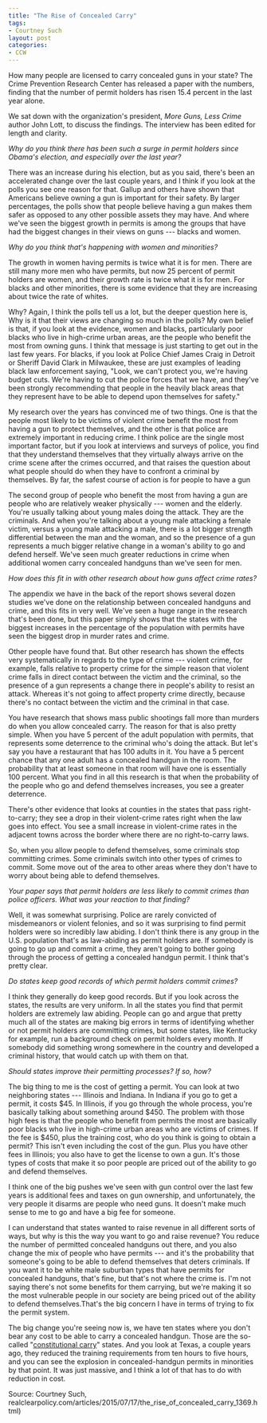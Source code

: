 ```yaml
---
title: "The Rise of Concealed Carry"
tags:
- Courtney Such
layout: post
categories:
- CCW
---
```


How many people are licensed to carry concealed guns in your state? The Crime Prevention Research Center has released a paper with the numbers, finding that the number of permit holders has risen 15.4 percent in the last year alone.

We sat down with the organization's president, *More Guns, Less Crime* author John Lott, to discuss the findings. The interview has been edited for length and clarity.

*Why do you think there has been such a surge in permit holders since Obama's election, and especially over the last year?*

There was an increase during his election, but as you said, there's been an accelerated change over the last couple years, and I think if you look at the polls you see one reason for that. Gallup and others have shown that Americans believe owning a gun is important for their safety. By larger percentages, the polls show that people believe having a gun makes them safer as opposed to any other possible assets they may have. And where we've seen the biggest growth in permits is among the groups that have had the biggest changes in their views on guns --- blacks and women.

*Why do you think that's happening with women and minorities?*

The growth in women having permits is twice what it is for men. There are still many more men who have permits, but now 25 percent of permit holders are women, and their growth rate is twice what it is for men. For blacks and other minorities, there is some evidence that they are increasing about twice the rate of whites.

Why? Again, I think the polls tell us a lot, but the deeper question here is, Why is it that their views are changing so much in the polls? My own belief is that, if you look at the evidence, women and blacks, particularly poor blacks who live in high-crime urban areas, are the people who benefit the most from owning guns. I think that message is just starting to get out in the last few years. For blacks, if you look at Police Chief James Craig in Detroit or Sheriff David Clark in Milwaukee, these are just examples of leading black law enforcement saying, "Look, we can't protect you, we're having budget cuts. We're having to cut the police forces that we have, and they've been strongly recommending that people in the heavily black areas that they represent have to be able to depend upon themselves for safety."

My research over the years has convinced me of two things. One is that the people most likely to be victims of violent crime benefit the most from having a gun to protect themselves, and the other is that police are extremely important in reducing crime. I think police are the single most important factor, but if you look at interviews and surveys of police, you find that they understand themselves that they virtually always arrive on the crime scene after the crimes occurred, and that raises the question about what people should do when they have to confront a criminal by themselves. By far, the safest course of action is for people to have a gun

The second group of people who benefit the most from having a gun are people who are relatively weaker physically --- women and the elderly. You're usually talking about young males doing the attack. They are the criminals. And when you're talking about a young male attacking a female victim, versus a young male attacking a male, there is a lot bigger strength differential between the man and the woman, and so the presence of a gun represents a much bigger relative change in a woman's ability to go and defend herself. We've seen much greater reductions in crime when additional women carry concealed handguns than we've seen for men.

*How does this fit in with other research about how guns affect crime rates?*

The appendix we have in the back of the report shows several dozen studies we've done on the relationship between concealed handguns and crime, and this fits in very well. We've seen a huge range in the research that's been done, but this paper simply shows that the states with the biggest increases in the percentage of the population with permits have seen the biggest drop in murder rates and crime.

Other people have found that. But other research has shown the effects very systematically in regards to the type of crime --- violent crime, for example, falls relative to property crime for the simple reason that violent crime falls in direct contact between the victim and the criminal, so the presence of a gun represents a change there in people's ability to resist an attack. Whereas it's not going to affect property crime directly, because there's no contact between the victim and the criminal in that case.

You have research that shows mass public shootings fall more than murders do when you allow concealed carry. The reason for that is also pretty simple. When you have 5 percent of the adult population with permits, that represents some deterrence to the criminal who's doing the attack. But let's say you have a restaurant that has 100 adults in it. You have a 5 percent chance that any one adult has a concealed handgun in the room. The probability that at least someone in that room will have one is essentially 100 percent. What you find in all this research is that when the probability of the people who go and defend themselves increases, you see a greater deterrence.

There's other evidence that looks at counties in the states that pass right-to-carry; they see a drop in their violent-crime rates right when the law goes into effect. You see a small increase in violent-crime rates in the adjacent towns across the border where there are no right-to-carry laws.

So, when you allow people to defend themselves, some criminals stop committing crimes. Some criminals switch into other types of crimes to commit. Some move out of the area to other areas where they don't have to worry about being able to defend themselves.

*Your paper says that permit holders are less likely to commit crimes than police officers. What was your reaction to that finding?*

Well, it was somewhat surprising. Police are rarely convicted of misdemeanors or violent felonies, and so it was surprising to find permit holders were so incredibly law abiding. I don't think there is any group in the U.S. population that's as law-abiding as permit holders are. If somebody is going to go up and commit a crime, they aren't going to bother going through the process of getting a concealed handgun permit. I think that's pretty clear.

*Do states keep good records of which permit holders commit crimes?*

I think they generally do keep good records. But if you look across the states, the results are very uniform. In all the states you find that permit holders are extremely law abiding. People can go and argue that pretty much all of the states are making big errors in terms of identifying whether or not permit holders are committing crimes, but some states, like Kentucky for example, run a background check on permit holders every month. If somebody did something wrong somewhere in the country and developed a criminal history, that would catch up with them on that.

*Should states improve their permitting processes? If so, how?*

The big thing to me is the cost of getting a permit. You can look at two neighboring states --- Illinois and Indiana. In Indiana if you go to get a permit, it costs $45. In Illinois, if you go through the whole process, you're basically talking about something around $450. The problem with those high fees is that the people who benefit from permits the most are basically poor blacks who live in high-crime urban areas who are victims of crimes. If the fee is $450, plus the training cost, who do you think is going to obtain a permit? This isn't even including the cost of the gun. Plus you have other fees in Illinois; you also have to get the license to own a gun. It's those types of costs that make it so poor people are priced out of the ability to go and defend themselves.

I think one of the big pushes we've seen with gun control over the last few years is additional fees and taxes on gun ownership, and unfortunately, the very people it disarms are people who need guns. It doesn't make much sense to me to go and have a big fee for someone.

I can understand that states wanted to raise revenue in all different sorts of ways, but why is this the way you want to go and raise revenue? You reduce the number of permitted concealed handguns out there, and you also change the mix of people who have permits --- and it's the probability that someone's going to be able to defend themselves that deters criminals. If you want it to be white male suburban types that have permits for concealed handguns, that's fine, but that's not where the crime is. I'm not saying there's not some benefits for them carrying, but we're making it so the most vulnerable people in our society are being priced out of the ability to defend themselves.That's the big concern I have in terms of trying to fix the permit system.

The big change you're seeing now is, we have ten states where you don't bear any cost to be able to carry a concealed handgun. Those are the so-called "[constitutional carry](/permitless-carry-states.html)" states. And you look at Texas, a couple years ago, they reduced the training requirements from ten hours to five hours, and you can see the explosion in concealed-handgun permits in minorities by that point. It was just massive, and I think a lot of that has to do with reduction in cost.

Source: Courtney Such, realclearpolicy.com/articles/2015/07/17/the_rise_of_concealed_carry_1369.html)
